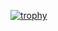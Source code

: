 

[![trophy](https://github-profile-trophy.vercel.app/DojoSoMope=ryo-ma&theme=gruvbox&no-bg=false)](https://github.com/ryo-ma/github-profile-trophy)
